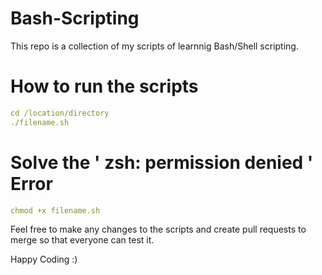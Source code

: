# Bash-Scripting 

This repo is a collection of my scripts of learnnig Bash/Shell scripting.

# How to run the scripts

```yaml
cd /location/directory
./filename.sh
```
# Solve the ' zsh: permission denied ' Error

```yaml
chmod +x filename.sh
```
Feel free to make any changes to the scripts and create pull requests to merge so that everyone can test it.

Happy Coding :)
